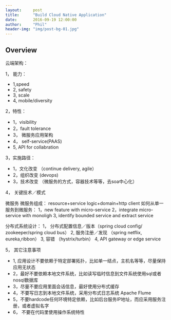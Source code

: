 ```yaml
---
layout:     post
title:      "Build Cloud Native Application"
date:       2016-09-19 12:00:00
author:     "Phil"
header-img: "img/post-bg-01.jpg"
---
```


## Overview
云端架构：

1， 能力：

- 1,speed
- 2, safety
- 3, scale
- 4, mobile/diversity

2，特性：

- 1，visibility
- 2，fault tolerance
- 3， 微服务应用架构
- 4， self-service(PAAS)
- 5,   API for collabration

3，实施路径：

- 1，文化改变 （continue delivery, agile）
- 2，组织改变   (devops)
- 3，技术改变  （微服务的方式，容器技术等等，去soa中心化）

4， 关键技术／模式

微服务
微服务组成：
resource+service logic+domain+http client
如何从单一服务到微服务：
1，new feature with micro-service
2，integrate micro-service with monoligh
3,  identify bounded service and extract service

分布式系统设计：
1， 分布式配置信息／版本（spring cloud config/ zookeeper/spring cloud bus）
2,    服务注册／发现 （spring netflix, eureka,ribbon）
3,   容错 （hystrix/turbin）
4,   API gateway or edge service

5， 其它注意事项

- 1,  应用设计不要依赖于特定部署拓扑，比如单一结点，主机名等等，尽量保持应用无状态
- 2，最好不要依赖本地文件系统，比如读写临时信息到文件系统使用sql或者nosql数据库
- 3，尽量不要应用里面会话信息，最好使用分布式缓存
- 4，不要写日志到本地文件系统，采用分布式日志系统 Apache Flume
- 5，不要hardcode任何环境特定依赖，比如后台服务IP地址，而应采用服务注册，或者虚拟名字
- 6， 不要在代码里使用操作系统特性
